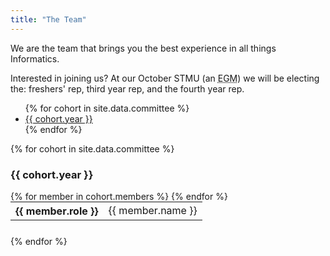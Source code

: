 ```yaml
---
title: "The Team"
---
```


We are the team that brings you the best experience in all things Informatics.

Interested in joining us? At our October STMU (an <abbr title="Extraordinary General Meeting">EGM</abbr>) we will be electing the:
freshers' rep, third year rep, and the fourth year rep.

<div class="row">
	<div class="col-md-4 push-md-8 col-sm-12">
		<ul id="cohorts" class="nav flex-column">
			{% for cohort in site.data.committee %}
				<li class="nav-item">
					<a class="nav-link active" href="#cohort-{{ cohort.year }}">{{ cohort.year }}</a>
				</li>
			{% endfor %}
		</ul>
	</div>
	<!-- -->
	<!-- -->
	<div class="col-md-8 pull-md-4 col-sm-12">
		{% for cohort in site.data.committee %}
		<i id="cohort-{{ cohort.year }}"></i>
		<div class="card" style="margin-bottom: 25px;">
			<h3 class="card-header text-center">{{ cohort.year }}</h3>
			<div class="card-block">
				<table class="table-sm" style="margin: 0 auto;">
					<tbody>
						{% for member in cohort.members %}
						<tr>
							<th scope="row">{{ member.role }}</th>
							<td>{{ member.name }}</td>
						</tr>
						{% endfor %}
					</tbody>
				</table>
			</div>
		</div>
		{% endfor %}
	</div>
</div>
